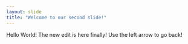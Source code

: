 ```yaml
---
layout: slide
title: "Welcome to our second slide!"
---
```

Hello World! The new edit is here finally!
Use the left arrow to go back!
